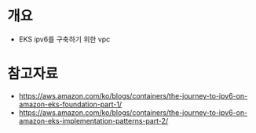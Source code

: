 # 개요
* EKS ipv6를 구축하기 위한 vpc

# 참고자료
* https://aws.amazon.com/ko/blogs/containers/the-journey-to-ipv6-on-amazon-eks-foundation-part-1/
* https://aws.amazon.com/ko/blogs/containers/the-journey-to-ipv6-on-amazon-eks-implementation-patterns-part-2/
